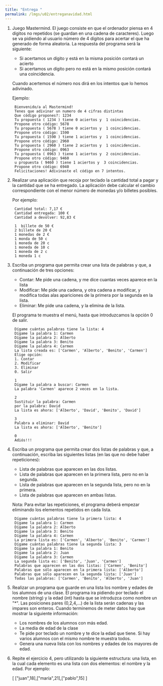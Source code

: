 ```yaml
---
title: "Entrega "
permalink: /lmgs/u02/entreganavidad.html
---
```


1. Juego Mastermind. El juego consiste en que el ordenador piensa en 4 dígitos no repetidos (se guardan en una cadena de caracteres). Luego se va pidiendo al usuario número de 4 dígitos para acertar el que ha generado de forma aleatoria. La respuesta del programa será la siguiente:

	* Si acertamos un dígito y está en la misma posición contará un acierto
	* Si acertamos un dígito pero no está en la mismo posición contará una coincidencia.

	Cuando acertemos el número nos dirá en los intentos que lo hemos adivinado.

	Ejemplo:

		Bienvenido/a al Mastermind!
		Tenes que adivinar un numero de 4 cifras distintas
		Que código propones?: 1234
		Tu propuesta ( 1234 ) tiene 0 aciertos y  1 coincidencias.
		Propone otro código: 5678
		Tu propuesta ( 5678 ) tiene 0 aciertos y  1 coincidencias.
		Propone otro código: 1590
		Tu propuesta ( 1590 ) tiene 1 aciertos y  1 coincidencias.
		Propone otro código: 2960
		Tu propuesta ( 2960 ) tiene 2 aciertos y  1 coincidencias.
		Propone otro código: 0963
		Tu propuesta ( 0963 ) tiene 1 aciertos y  2 coincidencias.
		Propone otro código: 9460
		u propuesta ( 9460 ) tiene 1 aciertos y  3 coincidencias.
		Propone otro código: 6940
		Felicitaciones! Adivinaste el código en 7 intentos.

2. Realizar una aplicación que recoja por teclado la cantidad total a pagar y la cantidad que se ha entregado. La aplicación debe calcular el cambio correspondiente con el menor número de monedas y/o billetes posibles.

	Por ejemplo:

		Cantidad total: 7,17 €
		Cantidad entregada: 100 €
		Cantidad a devolver: 92,83 €

		1  billete de 50 €
		2 billete de 20 €
		1 monedas de 2 €
		1 monda de 50 c
		1 moneda de 20 c
		1 moneda de 10 c
		1 moneda de 2 c
		1 moneda 1 c

3. Escriba un programa que permita crear una lista de palabras y que, a continuación de tres opciones: 

	* Contar: Me pide una cadena, y me dice cuantas veces aparece en la lista
	* Modificar: Me pide una cadena, y otra cadena a modificar, y modifica todas alas apariciones de la primera por la segunda en la lista.
	* Eliminar: Me pide una cadena, y la elimina de la lista.

	El programa te muestra el menú, hasta que introduzcamos la opción 0 de salir.

		Dígame cuántas palabras tiene la lista: 4
		Dígame la palabra 1: Carmen
		Dígame la palabra 2: Alberto
		Dígame la palabra 3: Benito
		Dígame la palabra 4: Carmen
		La lista creada es: ['Carmen', 'Alberto', 'Benito', 'Carmen']
		Elige opción:
		1. Contar
		2. Modificar
		3. Eliminar	
		0. Salir	

		1
		Dígame la palabra a buscar: Carmen
		La palabra 'Carmen' aparece 2 veces en la lista.		

		2
		Sustituir la palabra: Carmen
		por la palabra: David
		La lista es ahora: ['Alberto', 'David', 'Benito', 'David']		

		3
		Palabra a eliminar: David
		La lista es ahora: ['Alberto', 'Benito']	

		0
		Adiós!!!

4. Escriba un programa que permita crear dos listas de palabras y que, a continuación, escriba las siguientes listas (en las que no debe haber repeticiones):

	* Lista de palabras que aparecen en las dos listas.
	* Lista de palabras que aparecen en la primera lista, pero no en la segunda.
	* Lista de palabras que aparecen en la segunda lista, pero no en la primera.
	* Lista de palabras que aparecen en ambas listas.

	Nota: Para evitar las repeticiones, el programa deberá empezar eliminando los elementos repetidos en cada lista.

		Dígame cuántas palabras tiene la primera lista: 4
		Dígame la palabra 1: Carmen
		Dígame la palabra 2: Alberto
		Dígame la palabra 3: Benito
		Dígame la palabra 4: Carmen
		La primera lista es: ['Carmen', 'Alberto', 'Benito', 'Carmen']
		Dígame cuántas palabras tiene la segunda lista: 3
		Dígame la palabra 1: Benito
		Dígame la palabra 2: Juan
		Dígame la palabra 3: Carmen
		La segunda lista es: ['Benito', 'Juan', 'Carmen']
		Palabras que aparecen en las dos listas: ['Carmen', 'Benito']
		Palabras que sólo aparecen en la primera lista: ['Alberto']
		Palabras que sólo aparecen en la segunda lista: ['Juan']
		Todas las palabras: ['Carmen', 'Benito', 'Alberto', 'Juan']	

5. Realizar un programa que guarde en una lista los nombre y edades de los alumnos de una clase. El programa ira pidiendo por teclado el nombre (string) y la edad (int) hasta que se introduzca como nombre un "\*". Las posiciones pares (0,2,4,...) de la lista serán cadenas y las impares son enteros. Cuando terminemos de meter datos hay que mostrar la siguiente información:

	* Los nombres de los alumnos con más edad.
	* La media de edad de la clase
	* Te pide por teclado un nombre y te dice la edad que tiene. Si hay varios alumnos con el mismo nombre te muestra todos.
	* Genera una nueva lista con los nombres y edades de los mayores de edad.

6. Repite el ejercicio 4, pero utilizando la siguiente estructura: una lista, en la cual cada elemento es una lista con dos elementos: el nombre y la edad. Por ejemplo:

	[ ["juan",18],["maría",21],["pablo",15] ]